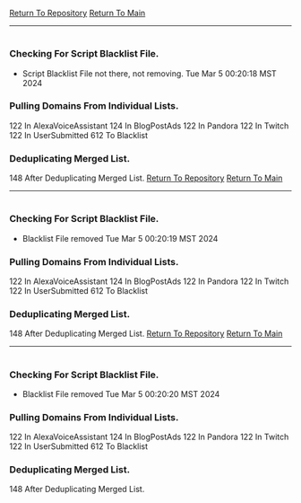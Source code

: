 [Return To Repository](https://github.com/DigitalWarrior/piholeparser/)
[Return To Main](https://github.com/DigitalWarrior/piholeparser/blob/master/RecentRunLogs/Mainlog.md)
____________________________________
# 
### Checking For Script Blacklist File.
* Script Blacklist File not there, not removing. Tue Mar  5 00:20:18 MST 2024
### Pulling Domains From Individual Lists.
122 In AlexaVoiceAssistant
124 In BlogPostAds
122 In Pandora
122 In Twitch
122 In UserSubmitted
612 To Blacklist
### Deduplicating Merged List.
148 After Deduplicating Merged List.
[Return To Repository](https://github.com/DigitalWarrior/piholeparser/)
[Return To Main](https://github.com/DigitalWarrior/piholeparser/blob/master/RecentRunLogs/Mainlog.md)
____________________________________
# 
### Checking For Script Blacklist File.
* Blacklist File removed Tue Mar  5 00:20:19 MST 2024
### Pulling Domains From Individual Lists.
122 In AlexaVoiceAssistant
124 In BlogPostAds
122 In Pandora
122 In Twitch
122 In UserSubmitted
612 To Blacklist
### Deduplicating Merged List.
148 After Deduplicating Merged List.
[Return To Repository](https://github.com/DigitalWarrior/piholeparser/)
[Return To Main](https://github.com/DigitalWarrior/piholeparser/blob/master/RecentRunLogs/Mainlog.md)
____________________________________
# 
### Checking For Script Blacklist File.
* Blacklist File removed Tue Mar  5 00:20:20 MST 2024
### Pulling Domains From Individual Lists.
122 In AlexaVoiceAssistant
124 In BlogPostAds
122 In Pandora
122 In Twitch
122 In UserSubmitted
612 To Blacklist
### Deduplicating Merged List.
148 After Deduplicating Merged List.
